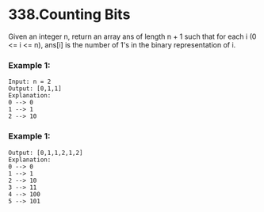 # 338.Counting Bits
Given an integer n, return an array ans of length n + 1 such that for each i (0 <= i <= n), ans[i] is the number of 1's in the binary representation of i.

### Example 1:
``` 
Input: n = 2
Output: [0,1,1]
Explanation:
0 --> 0
1 --> 1
2 --> 10
```
### Example 1:
``` 
Output: [0,1,1,2,1,2]
Explanation:
0 --> 0
1 --> 1
2 --> 10
3 --> 11
4 --> 100
5 --> 101
```
